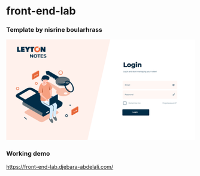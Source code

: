 # front-end-lab 
### Template by nisrine boularhrass 
![figma template screenshot][screenshot]

[screenshot]: assets/images/figma-screenshot.png

### Working demo
https://front-end-lab.djebara-abdelali.com/
